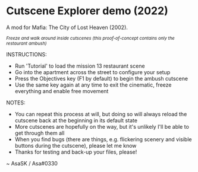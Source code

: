 # Cutscene Explorer demo (2022)
A mod for Mafia: The City of Lost Heaven (2002).

*<sub>Freeze and walk around inside cutscenes (this proof-of-concept contains only the restaurant ambush)</sub>*

INSTRUCTIONS:
- Run 'Tutorial' to load the mission 13 restaurant scene
- Go into the apartment across the street to configure your setup
- Press the Objectives key (F1 by default) to begin the ambush cutscene
- Use the same key again at any time to exit the cinematic, freeze everything and enable free movement

NOTES:
- You can repeat this process at will, but doing so will always reload the cutscene back at the beginning in its default state
- More cutscenes are hopefully on the way, but it's unlikely I'll be able to get through them all
- When you find bugs (there are things, e.g. flickering scenery and visible buttons during the cutscene), please let me know 
- Thanks for testing and back-up your files, please!

~ AsaSK / Asa#0330
